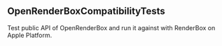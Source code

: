 ## OpenRenderBoxCompatibilityTests

Test public API of OpenRenderBox and run it against with RenderBox on Apple Platform.
